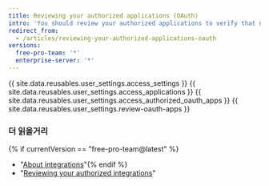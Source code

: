 ```yaml
---
title: Reviewing your authorized applications (OAuth)
intro: 'You should review your authorized applications to verify that no new applications with expansive permissions are authorized, such as those that have access to your private repositories.'
redirect_from:
  - /articles/reviewing-your-authorized-applications-oauth
versions:
  free-pro-team: '*'
  enterprise-server: '*'
---
```


{{ site.data.reusables.user_settings.access_settings }}
{{ site.data.reusables.user_settings.access_applications }}
{{ site.data.reusables.user_settings.access_authorized_oauth_apps }}
{{ site.data.reusables.user_settings.review-oauth-apps }}

### 더 읽을거리
{% if currentVersion == "free-pro-team@latest" %}
- "[About integrations](/articles/about-integrations)"{% endif %}
- "[Reviewing your authorized integrations](/articles/reviewing-your-authorized-integrations)"
